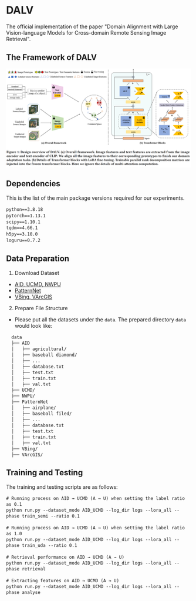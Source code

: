 # DALV
The official implementation of the paper "Domain Alignment with Large Vision-language Models for Cross-domain Remote Sensing Image Retrieval".


## The Framework of DALV
<p align="middle">
<img src="pics/framework.png" width="1000">
</p>


## Dependencies
This is the list of the main package versions required for our experiments.

```txt
python==3.8.18
pytorch==1.13.1
scipy==1.10.1
tqdm==4.66.1
h5py==3.10.0
loguru==0.7.2
```

## Data Preparation
1. Download Dataset
* [AID, UCMD, NWPU](https://github.com/GeoRSAI/PCLUDA)
* [PatternNet](https://sites.google.com/view/zhouwx/dataset)
* [VBing, VArcGIS](https://faculty.csu.edu.cn/houdongyang/en/zdylm/198203/list/index.htm)

2. Prepare File Structure

* Please put all the datasets under the ```data```. The prepared directory ```data``` would look like:
```
  data
  ├── AID
  │   ├── agricultural/
  │   ├── baseball diamond/
  │   ├── ...
  │   ├── database.txt
  │   ├── test.txt
  │   ├── train.txt
  │   ├── val.txt
  ├── UCMD/
  ├── NWPU/
  ├── PatternNet
  │   ├── airplane/
  │   ├── baseball filed/
  │   ├── ...
  │   ├── database.txt
  │   ├── test.txt
  │   ├── train.txt
  │   ├── val.txt
  ├── VBing/
  ├── VArcGIS/
```

## Training and Testing 
The training and testing scripts are as follows:
```
# Running process on AID → UCMD (A → U) when setting the label ratio as 0.1
python run.py --dataset_mode AID_UCMD --log_dir logs --lora_all --phase train_semi --ratio 0.1

# Running process on AID → UCMD (A → U) when setting the label ratio as 1.0
python run.py --dataset_mode AID_UCMD --log_dir logs --lora_all --phase train_uda --ratio 0.1

# Retrieval performance on AID → UCMD (A → U)
python run.py --dataset_mode AID_UCMD --log_dir logs --lora_all --phase retrieval

# Extracting features on AID → UCMD (A → U)
python run.py --dataset_mode AID_UCMD --log_dir logs --lora_all --phase analyse
```
